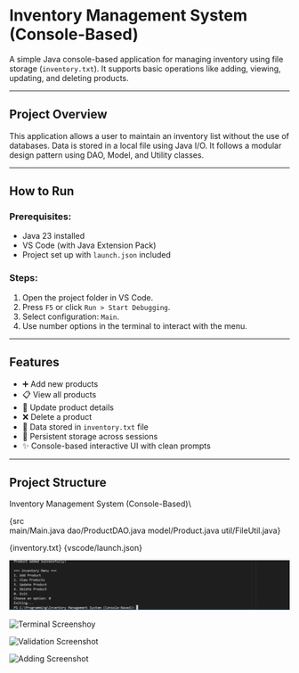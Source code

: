 # Inventory Management System (Console-Based)

A simple Java console-based application for managing inventory using file storage (`inventory.txt`). It supports basic operations like adding, viewing, updating, and deleting products.

---

## Project Overview

This application allows a user to maintain an inventory list without the use of databases. Data is stored in a local file using Java I/O. It follows a modular design pattern using DAO, Model, and Utility classes.

---

## How to Run

### Prerequisites:
- Java 23 installed
- VS Code (with Java Extension Pack)
- Project set up with `launch.json` included

### Steps:
1. Open the project folder in VS Code.
2. Press `F5` or click `Run > Start Debugging`.
3. Select configuration: `Main`.
4. Use number options in the terminal to interact with the menu.

---

## Features

- ➕ Add new products
- 📋 View all products
- 📝 Update product details
- ❌ Delete a product
- 📄 Data stored in `inventory.txt` file
- 🔁 Persistent storage across sessions
- ✨ Console-based interactive UI with clean prompts

---

## Project Structure
Inventory Management System (Console-Based)\

{src\
main/Main.java
dao/ProductDAO.java
model/Product.java
util/FileUtil.java}

   
{inventory.txt}
{vscode/launch.json}

![Project Screenshot](https://github.com/mridulx7/Inventory-Management-System-Console-based-/blob/29a9fd5cf3d550c339870bbdafa586c831e23cde/Successfully%20added.png)

![Terminal Screenshoy]([screenshot.png](https://github.com/mridulx7/Inventory-Management-System-Console-based-/blob/29a9fd5cf3d550c339870bbdafa586c831e23cde/Terminal%20Image.png))

![Validation Screenshot]([screenshot.png](https://github.com/mridulx7/Inventory-Management-System-Console-based-/blob/29a9fd5cf3d550c339870bbdafa586c831e23cde/txt%20File%20Data%20Validation.png))

![Adding Screenshot]([screenshot.png](https://github.com/mridulx7/Inventory-Management-System-Console-based-/blob/29a9fd5cf3d550c339870bbdafa586c831e23cde/Adding%20Product.png))

